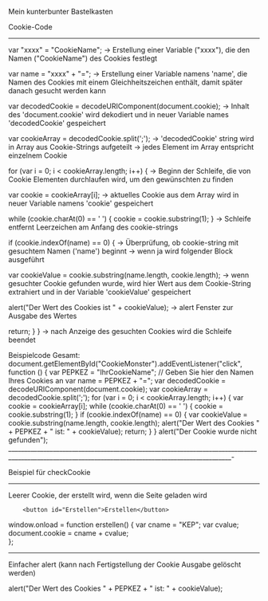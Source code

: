 Mein kunterbunter Bastelkasten

Cookie-Code
__________________

var "xxxx" = "CookieName"; 
    -> Erstellung einer Variable ("xxxx"), die den Namen ("CookieName") des Cookies festlegt

var name = "xxxx" + "=";
    -> Erstellung einer Variable namens 'name', die Namen des Cookies mit einem Gleichheitszeichen enthält, damit später danach gesucht werden kann

var decodedCookie = decodeURIComponent(document.cookie);
    -> Inhalt des 'document.cookie' wird dekodiert und in neuer Variable names 'decodedCookie' gespeichert

var cookieArray = decodedCookie.split(';');
    -> 'decodedCookie' string wird in Array aus Cookie-Strings aufgeteilt
    -> jedes Element im Array entspricht einzelnem Cookie

for (var i = 0; i < cookieArray.length; i++) {
    -> Beginn der Schleife, die von Cookie Elementen durchlaufen wird, um den gewünschten zu finden

var cookie = cookieArray[i];
    -> aktuelles Cookie aus dem Array wird in neuer Variable namens 'cookie' gespeichert 

while (cookie.charAt(0) == ' ') {
    cookie = cookie.substring(1);
}
    -> Schleife entfernt Leerzeichen am Anfang des cookie-strings

if (cookie.indexOf(name) == 0) {
    -> Überprüfung, ob cookie-string mit gesuchtem Namen ('name') beginnt
    -> wenn ja wird folgender Block ausgeführt

var cookieValue = cookie.substring(name.length, cookie.length);
    -> wenn gesuchter Cookie gefunden wurde, wird hier Wert aus dem Cookie-String extrahiert und in der Variable 'cookieValue' gespeichert

alert("Der Wert des Cookies ist " + cookieValue);
    -> alert Fenster zur Ausgabe des Wertes

return;
}
}
    -> nach Anzeige des gesuchten Cookies wird die Schleife beendet

Beispielcode Gesamt:
document.getElementById("CookieMonster").addEventListener("click", function () {
    var PEPKEZ = "IhrCookieName"; // Geben Sie hier den Namen Ihres Cookies an
    var name = PEPKEZ + "=";
    var decodedCookie = decodeURIComponent(document.cookie);
    var cookieArray = decodedCookie.split(';');
    for (var i = 0; i < cookieArray.length; i++) {
        var cookie = cookieArray[i];
        while (cookie.charAt(0) == ' ') {
            cookie = cookie.substring(1);
        }
        if (cookie.indexOf(name) == 0) {
            var cookieValue = cookie.substring(name.length, cookie.length);
            alert("Der Wert des Cookies " + PEPKEZ + " ist: " + cookieValue);
            return;
        }
    }
    alert("Der Cookie wurde nicht gefunden");
____________________________________________________________________________________________________________________________________________________-

Beispiel für checkCookie

<script>
            function checkCookie() {
                let user = getCookie("PEPKEZ");
                if (user != "") {
                    alert("Es sind " + PEPKEZ);
                } 
                else {
                    alert("Kaputt diese")
                }

            }
        </script>
_____________________________________________________________________________________________
Leerer Cookie, der erstellt wird, wenn die Seite geladen wird


        <button id="Erstellen">Erstellen</button>

 window.onload = function erstellen() {
                var cname = "KEP";
                var cvalue;
                document.cookie = cname + cvalue;    
            };
______________________________________________________________________________________________
Einfacher alert (kann nach Fertigstellung der Cookie Ausgabe gelöscht werden)

  alert("Der Wert des Cookies " + PEPKEZ + " ist: " + cookieValue); 
